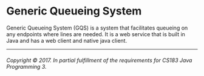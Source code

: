# Generic Queueing System
Generic Queueing System (GQS) is a system that facilitates queueing on any endpoints where lines are needed. It is a web service that is built in Java and has a web client and native java client.
<hr/>
<h6>Copyright &copy; 2017. In partial fulfillment of the requirements for CS183 Java Programming 3.</h6>
